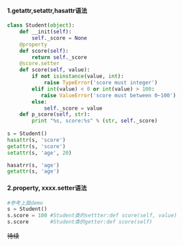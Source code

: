 <!--
author: hack0072008
head: http://www.etcunion.com/static/logo1_128x128.jpg
date: 2019-04-11
title: python syntax
tags: python,syntax
images: http://www.etcunion.com/static/logo1_128x128.jpg
category: python syntax
status: publish
summary: python syntax
-->


#### 1.getattr,setattr,hasattr语法
```python
class Student(object):
    def __init(self):
        self._score = None
    @property
    def score(self):
        return self._score
    @score.setter
    def score(self, value):
        if not isinstance(value, int):
            raise TypeError('score must integer')
        elif int(value) < 0 or int(value) > 100:
           raise ValueError('score must between 0~100')
        else:
            self._score = value
    def p_score(self, str):
        print "%s, score:%s" % (str, self._score)
        
s = Student()
hasattr(s, 'score')
getattr(s, 'score')
setattr(s, 'age', 20)

hasatrr(s, 'age')
getattr(s, 'age')

``` 

#### 2.property, xxxx.setter语法
```python
#参考上面demo
s = Student()
s.score = 100 #Student类的settter:def score(self, value)
s.score       #Student类的getter:def score(self)
```






~~待续~~
